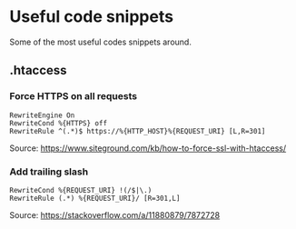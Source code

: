 # Useful code snippets
Some of the most useful codes snippets around.



## .htaccess

### Force HTTPS on all requests
```
RewriteEngine On
RewriteCond %{HTTPS} off
RewriteRule ^(.*)$ https://%{HTTP_HOST}%{REQUEST_URI} [L,R=301]
```
Source: https://www.siteground.com/kb/how-to-force-ssl-with-htaccess/


### Add trailing slash
```
RewriteCond %{REQUEST_URI} !(/$|\.) 
RewriteRule (.*) %{REQUEST_URI}/ [R=301,L] 
```
Source: https://stackoverflow.com/a/11880879/7872728

